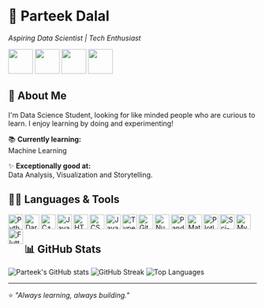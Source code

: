 # 🔮 Parteek Dalal

*Aspiring Data Scientist | Tech Enthusiast*

<a title="Connect here" href="https://x.com/parteekdalal99"><img width=50px src="https://cdn.jsdelivr.net/gh/devicons/devicon@latest/icons/twitter/twitter-original.svg"/></a>
<a title="My favorite" href="https://www.kaggle.com/parteekdalal9"><img width=50px src="https://cdn.jsdelivr.net/gh/devicons/devicon@latest/icons/kaggle/kaggle-original.svg" /></a>
<a title="Sometimes" href="https://leetcode.com/u/parteekdalal/"><img width=50px src="https://cdn.jsdelivr.net/gh/devicons/devicon@latest/icons/leetcode/leetcode-original.svg" /></a>
<a title="Not much active here" href='https://www.linkedin.com/in/parteekdalal'><img width=50px src="https://cdn.jsdelivr.net/gh/devicons/devicon@latest/icons/linkedin/linkedin-original.svg" /></a>

## 🎈 About Me

I'm Data Science Student, looking for like minded people who are curious to learn. I enjoy learning by doing and experimenting!

📚 **Currently learning:** <br> Machine Learning

✨ **Exceptionally good at:** <br> Data Analysis, Visualization and Storytelling.

## 👨‍💻 Languages & Tools

<img align="left" width=30px alt="Python" src="https://cdn.jsdelivr.net/gh/devicons/devicon@latest/icons/python/python-original.svg" />
<img align="left" width=30px alt="Dart" src="https://cdn.jsdelivr.net/gh/devicons/devicon@latest/icons/dart/dart-original.svg" />
<img align="left" width=30px alt="C++" src="https://cdn.jsdelivr.net/gh/devicons/devicon@latest/icons/cplusplus/cplusplus-original.svg" />
<img align="left" width=30px alt="Java" src="https://cdn.jsdelivr.net/gh/devicons/devicon@latest/icons/java/java-original.svg" />
<img align="left" width=30px alt="HTML5" src="https://cdn.jsdelivr.net/gh/devicons/devicon@latest/icons/html5/html5-original.svg" />
<img align="left" width=30px alt="CSS3" src="https://cdn.jsdelivr.net/gh/devicons/devicon@latest/icons/css3/css3-original.svg" />
<img align="left" width=30px alt="JavaScript" src="https://cdn.jsdelivr.net/gh/devicons/devicon@latest/icons/javascript/javascript-plain.svg" />
<img align="left" width=30px alt="TypeScript" src="https://cdn.jsdelivr.net/gh/devicons/devicon@latest/icons/typescript/typescript-original.svg" />
<img align="left" width=30px alt="Git" src="https://cdn.jsdelivr.net/gh/devicons/devicon@latest/icons/git/git-original.svg" />
<img align="left" width=30px alt="NumPy" src="https://cdn.jsdelivr.net/gh/devicons/devicon@latest/icons/numpy/numpy-original.svg" />
<img align="left" width=30px alt="Pandas" src="https://cdn.jsdelivr.net/gh/devicons/devicon@latest/icons/pandas/pandas-original.svg" />
<img align="left" width=30px alt="Matplotlib" src="https://cdn.jsdelivr.net/gh/devicons/devicon@latest/icons/matplotlib/matplotlib-original.svg" />
<img align="left" width=30px alt="Plotly" src="https://cdn.jsdelivr.net/gh/devicons/devicon@latest/icons/plotly/plotly-original.svg" />
<img align="left" width=30px alt="Sci-kit Learn" src="https://cdn.jsdelivr.net/gh/devicons/devicon@latest/icons/scikitlearn/scikitlearn-original.svg" />
<img align="left" width=30px alt="MySQL" src="https://cdn.jsdelivr.net/gh/devicons/devicon@latest/icons/mysql/mysql-original.svg" />
<img align="left" width=30px alt="Flutter" src="https://cdn.jsdelivr.net/gh/devicons/devicon@latest/icons/flutter/flutter-original.svg" />  
<br />

#

## 📊 GitHub Stats  

![Parteek's GitHub stats](https://github-readme-stats.vercel.app/api?username=parteekdalal&show_icons=true&theme=midnight-purple&hide_border=true)
![GitHub Streak](https://streak-stats.demolab.com?user=parteekdalal&theme=midnight-purple&hide_border=true)
![Top Languages](https://github-readme-stats.vercel.app/api/top-langs/?username=parteekdalal&layout=compact&theme=midnight-purple&hide_border=true)

---

⭐ *"Always learning, always building."*
